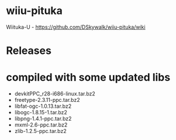 # wiiu-pituka
Wiituka-U - https://github.com/DSkywalk/wiiu-pituka/wiki

# Releases

# compiled with some updated libs
* devkitPPC_r28-i686-linux.tar.bz2
* freetype-2.3.11-ppc.tar.bz2
* libfat-ogc-1.0.13.tar.bz2
* libogc-1.8.15-1.tar.bz2
* libpng-1.4.1-ppc.tar.bz2
* mxml-2.6-ppc.tar.bz2
* zlib-1.2.5-ppc.tar.bz2

